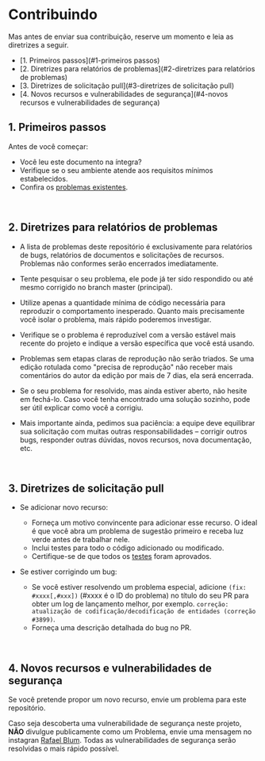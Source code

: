 # Contribuindo
Mas antes de enviar sua contribuição, reserve um momento e leia as diretrizes a seguir.

- [1. Primeiros passos](#1-primeiros passos)
- [2. Diretrizes para relatórios de problemas](#2-diretrizes para relatórios de problemas)
- [3. Diretrizes de solicitação pull](#3-diretrizes de solicitação pull)
- [4. Novos recursos e vulnerabilidades de segurança](#4-novos recursos e vulnerabilidades de segurança)

## 1. Primeiros passos

Antes de você começar:
- Você leu este documento na íntegra?
- Verifique se o seu ambiente atende aos requisitos mínimos estabelecidos.
- Confira os [problemas existentes](https://github.com/RafaelBlum).

<br />

## 2. Diretrizes para relatórios de problemas

- A lista de problemas deste repositório é exclusivamente para relatórios de bugs, relatórios de documentos e solicitações de recursos. Problemas não conformes serão encerrados imediatamente.

- Tente pesquisar o seu problema, ele pode já ter sido respondido ou até mesmo corrigido no branch master (principal).

- Utilize apenas a quantidade mínima de código necessária para reproduzir o comportamento inesperado. Quanto mais precisamente você isolar o problema, mais rápido poderemos investigar.

- Verifique se o problema é reproduzível com a versão estável mais recente do projeto e indique a versão específica que você está usando.

- Problemas sem etapas claras de reprodução não serão triados. Se uma edição rotulada como "precisa de reprodução" não receber mais comentários do autor da edição por mais de 7 dias, ela será encerrada.

- Se o seu problema for resolvido, mas ainda estiver aberto, não hesite em fechá-lo. Caso você tenha encontrado uma solução sozinho, pode ser útil explicar como você a corrigiu.

- Mais importante ainda, pedimos sua paciência: a equipe deve equilibrar sua solicitação com muitas outras responsabilidades – corrigir outros bugs, responder outras dúvidas, novos recursos, nova documentação, etc.

<br />

## 3. Diretrizes de solicitação pull
- Se adicionar novo recurso:
    - Forneça um motivo convincente para adicionar esse recurso. O ideal é que você abra um problema de sugestão primeiro e receba luz verde antes de trabalhar nele.
    - Inclui testes para todo o código adicionado ou modificado.
    - Certifique-se de que todos os [testes](#7-testes) foram aprovados.

- Se estiver corrigindo um bug:
    - Se você estiver resolvendo um problema especial, adicione `(fix: #xxxx[,#xxx])` (#xxxx é o ID do problema) no título do seu PR para obter um log de lançamento melhor, por exemplo. `correção: atualização de codificação/decodificação de entidades (correção #3899)`.
    - Forneça uma descrição detalhada do bug no PR.

<br />

## 4. Novos recursos e vulnerabilidades de segurança

Se você pretende propor um novo recurso, envie um problema para este repositório.

Caso seja descoberta uma vulnerabilidade de segurança neste projeto, **NÃO** divulgue publicamente como um Problema, envie uma mensagem no instagran [Rafael Blum](https://www.instagram.com/rafablum_/). Todas as vulnerabilidades de segurança serão resolvidas o mais rápido possível.

